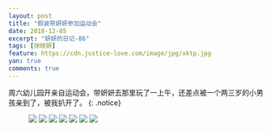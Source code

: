 ```yaml
---
layout: post
title: "假装带妍妍参加运动会"
date: 2018-12-05
excerpt: "妍妍的日记-86"
tags: [徐晓妍]
feature: https://cdn.justice-love.com/image/jpg/xktp.jpg
yan: true
comments: true
---
```

周六幼儿园开亲自运动会，带妍妍去那里玩了一上午，还差点被一个两三岁的小男孩亲到了，被我扒开了。
{: .notice}
<figure>
    <img src="{{ site.staticUrl }}/yanyan/image/yundonghui6.jpg" />
    <img src="{{ site.staticUrl }}/yanyan/image/yundonghui20.jpg" />
    <img src="{{ site.staticUrl }}/yanyan/image/yundonghui2.jpg" />
    <img src="{{ site.staticUrl }}/yanyan/image/yundonghui5.jpg" />
    <img src="{{ site.staticUrl }}/yanyan/image/yundonghui12.jpg" />
    <img src="{{ site.staticUrl }}/yanyan/image/yundonghui16.jpg" />
    <img src="{{ site.staticUrl }}/yanyan/image/yundonghui17.jpg" />
</figure>
